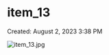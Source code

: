 # item_13

Created: August 2, 2023 3:38 PM

![item_13.jpg](item_13%20db08fc989f8749f9ac789371d29a6e4b/item_13.jpg)